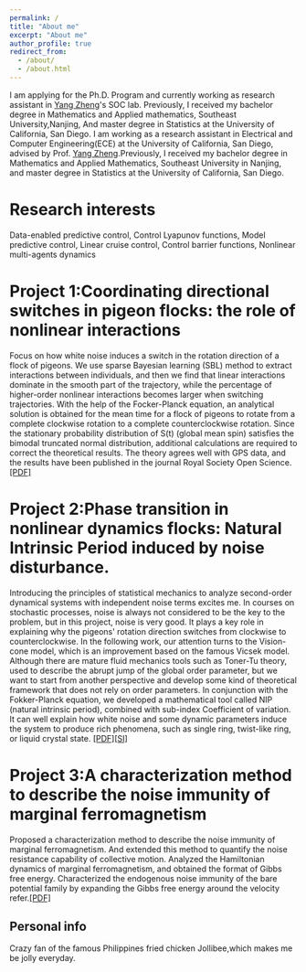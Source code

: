 ```yaml
---
permalink: /
title: "About me"
excerpt: "About me"
author_profile: true
redirect_from: 
  - /about/
  - /about.html
---
```


I am applying for the Ph.D. Program and  currently working as research assistant in [Yang Zheng](https://zhengy09.github.io/)'s SOC lab.  Previously, I received my bachelor degree in Mathematics and Applied mathematics, Southeast University,Nanjing, And master degree in Statistics at the University of California, San Diego.
I am working as a research assistant in  Electrical and Computer Engineering(ECE) at the University of California, San Diego, advised by Prof. [Yang Zheng](https://zhengy09.github.io/).Previously, I received my bachelor degree in Mathematics and Applied Mathematics, Southeast University in Nanjing, and master degree in Statistics at the University of California, San Diego.

Research interests
======
Data-enabled predictive control, Control Lyapunov functions, Model predictive control, Linear cruise control,
Control barrier functions, Nonlinear multi-agents dynamics

Project 1:Coordinating directional switches in pigeon flocks: the role of nonlinear interactions
======
Focus on how white noise induces a switch in the rotation direction of a flock of pigeons. We use sparse Bayesian learning 
(SBL) method to extract interactions between individuals, and then we find that linear interactions dominate in the smooth part 
of the trajectory, while the percentage of higher-order nonlinear interactions becomes larger when switching trajectories. With 
the help of the Focker-Planck equation, an analytical solution is obtained for the mean time for a flock of pigeons to rotate from
a complete clockwise rotation to a complete counterclockwise rotation. Since the stationary probability distribution of S(t) (global mean spin)
satisfies the bimodal truncated normal distribution, additional calculations are required to correct the theoretical results. The theory agrees well 
with GPS data, and the results have been published in the journal Royal Society Open Science.[[PDF]](https://royalsocietypublishing.org/doi/epdf/10.1098/rsos.210649)



Project 2:Phase transition in nonlinear dynamics flocks: Natural Intrinsic Period induced by noise disturbance.
======
Introducing the principles of statistical mechanics to analyze second-order dynamical systems with independent noise 
terms excites me. In courses on stochastic processes, noise is always not considered to be the key to the problem, but 
in this project, noise is very good. It plays a key role in explaining why the pigeons' rotation direction switches from 
clockwise to counterclockwise. In the following work, our attention turns to the Vision-cone model, which is an improvement 
based on the famous Vicsek model. Although there are mature fluid mechanics tools such as Toner-Tu theory, used to describe 
the abrupt jump of the global order parameter, but we want to start from another perspective and develop some kind of theoretical
framework that does not rely on order parameters. In conjunction with the Fokker-Planck equation, we developed a mathematical tool 
called NIP (natural intrinsic period), combined with sub-index Coefficient of variation. It can well explain how white noise and some
dynamic parameters induce the system to produce rich phenomena, such as single ring, twist-like ring, or liquid crystal state.  [[PDF]](https://guanboshao2022.github.io/files/P1.pdf)[[SI]](https://guanboshao2022.github.io/files/SI1.pdf)


Project 3:A characterization method to describe the noise immunity  of marginal ferromagnetism
======
Proposed a characterization method to describe the noise immunity of marginal ferromagnetism. And extended
this method to quantify the noise resistance capability of collective motion. Analyzed the Hamiltonian dynamics of marginal ferromagnetism, and obtained the format of Gibbs free
energy. Characterized the endogenous noise immunity of the bare potential family by expanding the Gibbs
free energy around the velocity refer.[[PDF]](https://guanboshao2022.github.io/files/P2.pdf)

Personal info
------
Crazy fan of the famous Philippines fried chicken Jollibee,which makes me be jolly everyday.



